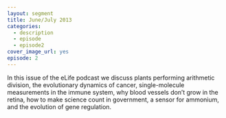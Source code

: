 ```yaml
---
layout: segment
title: June/July 2013
categories:
  - description
  - episode
  - episode2
cover_image_url: yes
episode: 2
---
```


In this issue of the eLife podcast we discuss plants performing arithmetic division, the evolutionary dynamics of cancer, single-molecule measurements in the immune system, why blood vessels don’t grow in the retina, how to make science count in government, a sensor for ammonium, and the evolution of gene regulation.